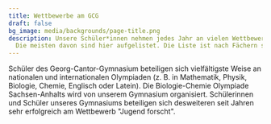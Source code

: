 ```yaml
---
title: Wettbewerbe am GCG
draft: false
bg_image: media/backgrounds/page-title.png
description: Unsere Schüler*innen nehmen jedes Jahr an vielen Wettbewerben teil.
  Die meisten davon sind hier aufgelistet. Die Liste ist nach Fächern sortiert.
---
```

Schüler des Georg-Cantor-Gymnasium beteiligen sich vielfältigste Weise an nationalen und internationalen Olympiaden (z. B. in Mathematik, Physik, Biologie, Chemie, Englisch oder Latein). Die Biologie-Chemie Olympiade Sachsen-Anhalts wird von unserem Gymnasium organisiert. Schülerinnen und Schüler unseres Gymnasiums beteiligen sich desweiteren seit Jahren sehr erfolgreich am Wettbewerb "Jugend forscht".
